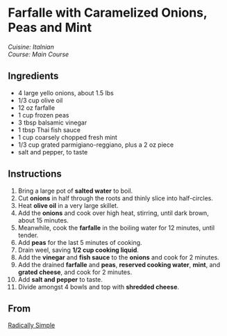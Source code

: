 # Farfalle with Caramelized Onions, Peas and Mint

_Cuisine:  Italnian_<br />
_Course:  Main Course_

## Ingredients

- 4 large yello onions, about 1.5 lbs
- 1/3 cup olive oil
- 12 oz farfalle
- 1 cup frozen peas
- 3 tbsp balsamic vinegar
- 1 tbsp Thai fish sauce
- 1 cup coarsely chopped fresh mint
- 1/3 cup grated parmigiano-reggiano, plus a 2 oz piece
- salt and pepper, to taste

## Instructions

1. Bring a large pot of **salted water** to boil.
1. Cut **onions** in half through the roots and thinly slice into half-circles.
1. Heat **olive oil** in a very large skillet.
1. Add the **onions** and cook over high heat, stirring, until dark brown, about 15 minutes.
1. Meanwhile, cook the **farfalle** in the boiling water for 12 minutes, until tender.
1. Add **peas** for the last 5 minutes of cooking.
1. Drain weel, saving **1/2 cup cooking liquid**.
1. Add the **vinegar** and **fish sauce** to the **onions** and cook for 2 minutes.
1. Add the drained **farfalle** and **peas**, **reserved cooking water**, **mint**, and **grated cheese**, and cook for 2 minutes.
1. Add **salt and pepper** to taste.
1. Divide amongst 4 bowls and top with **shredded cheese**.

## From

[Radically Simple](https://www.rozannegold.com/radically-simple)